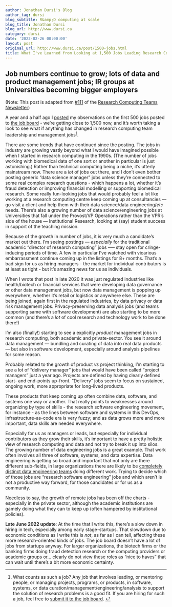 ```yaml
---
author: Jonathan Dursi's Blog
author_tag: dursi
blog_subtitle: R&amp;D computing at scale
blog_title: Jonathan Dursi
blog_url: http://www.dursi.ca
category: dursi
date: '2022-02-26 00:00:00'
layout: post
original_url: http://www.dursi.ca/post/1500-jobs.html
title: What I've Learned from Looking at 1,500 Jobs Leading Research Computing Teams
---
```


<h2 id="job-numbers-continue-to-grow-lots-of-data-and-product-management-jobs-ir-groups-at-universities-becoming-bigger-employers">Job numbers continue to grow; lots of data and product management jobs; IR groups at Universities becoming bigger employers</h2>

<p>(Note: This post is adapted from <a href="https://www.researchcomputingteams.org/newsletter_issues/0111">#111</a> of the <a href="https://www.researchcomputingteams.org">Research Computing Teams Newsletter</a>)</p>

<p>A year and a half ago I <a href="https://www.dursi.ca/post/jobs_managing_research_computing_teams">posted</a> my observations on the first 500 jobs posted to <a href="https://www.researchcomputingteams.org/jobs">the job board</a> - we’re getting close to 1,500 now, and it’s worth taking a look to see what if anything has changed in research computing team leadership and management jobs<sup id="fnref:1"><a class="footnote" href="https://www.dursi.ca/feed.xml#fn:1" rel="footnote">1</a></sup>.</p>

<p>There are some trends that have continued since the posting.  The jobs in industry are growing vastly beyond what I would have imagined possible when I started in research computing in the 1990s.  (The number of jobs working with biomedical data of one sort or another in particular is just astonishing.)  Rather than technical computing being a niche, it’s utterly mainstream now.  There are a <em>lot</em> of jobs out there, and I don’t even bother posting generic “data science manager” jobs unless they’re connected to some real complex research questions - which happens a lot, whether it’s fraud detection or improving financial modelling or supporting biomedical research.  Some really fun-looking jobs that would probably feel a lot like working at a research computing centre keep coming up at consultancies –– go visit a client and help them with their data science/data engineering/<em>etc</em> needs.  There’s also a growing number of data science/engineering jobs at Universities that fall under the Provost/VP Operations rather than the VPR’s side of the house — Institutional Research, looking at (say) student success in support of the teaching mission.</p>

<p>Because of the growth in number of jobs, it is very much a candidate’s market out there.  I’m seeing postings –– <em>especially</em> for the traditional academic “director of research computing” jobs –— stay open for cringe-inducing periods of time.  A few in particular I’ve watched with vicarious embarrassment continue coming up in the listings for 8+ months.  That’s a bad sign for us as hiring managers - the market for individual contributors is at least as tight - but it’s amazing news for us as individuals.</p>

<p>When I wrote that post in late 2020 it was just regulated industries like health/biotech or financial services that were developing data governance or other data management jobs, but now data management is popping up everywhere, whether it’s retail or logistics or anywhere else.   These are being joined, again first in the regulated industries, by data privacy or data risk management jobs.  Privacy-preserving data analysis jobs (and teams supporting same with software development) are also starting to be more common (and there’s a <em>lot</em> of cool research and technology work to be done there!)</p>

<p>I’m also (finally!) starting to see a explicitly <em>product</em> management jobs in research computing, both academic and private-sector.  You see it around data management — bundling and curating of data into real data products — but also in software development, especially around analysis pipelines for some reason.</p>

<p>Probably related to the growth of product <em>vs</em> project thinking, I’m starting to see a lot of “delivery manager” jobs that would have been called “project managers” just a year ago.   Projects are defined by having clearly defined start- and end-points up-front.  “Delivery” jobs seem to focus on sustained, ongoing work, more appropriate for long-lived products.</p>

<p>These products that keep coming up often combine data, software, and systems one way or another.  That really points to weaknesses around organizing by type of skills - the research software engineering movement, for instance - as the lines between software and systems in this DevOps, infrastructure-as-code era is very fuzzy; and as data grows more and more important, data skills are needed everywhere.</p>

<p>Especially for us as managers or leads, but especially for individual contributors as they grow their skills, it’s important to have a pretty holistic view of research computing and data and not try to break it up into silos.  The growing number of data engineering jobs is a great example.  That work often involves all three of software, systems, and data expertise.   Data engineering is getting so broad and important that not only are there different sub-fields, in large organizations there are likely to be <a href="https://medium.com/data-arena/team-topologies-for-data-engineering-teams-a15c5eb3849c">completely distinct data engineering teams</a> doing different work.  Trying to decide which of those jobs are “research software engineering” jobs and which aren’t is not a productive way forward, for those candidates or for us as a community.</p>

<p>Needless to say, the growth of remote jobs has been off the charts - especially in the private sector, although the academic institutions are gamely doing what they can to keep up (often hampered by institutional policies).</p>

<p><strong>Late June 2022 update</strong>: At the time that I write this, there’s a slow down in hiring in tech, especially among early stage-startups.  That slowdown due to economic conditions as I write this is <em>not</em>, as far as I can tell, affecting these more research-oriented kinds of jobs.  The job board doesn’t have a lot of jobs from startups anyway.  For larger organizations, the biotech firms or the banking firms doing fraud detection research or the computing providers or academic groups or…  clearly do not view these roles as “nice to haves” that can wait until there’s a bit more economic certainty.</p>

<hr />

<div class="footnotes">
  <ol>
    <li id="fn:1">
      <p>What counts as such a job?  Any job that involves leading, or mentoring people, or managing projects, programs, or products, in software, systems, or data curation/management/engineering/analysis to support the solution of research problems is a good fit.  If you are hiring for such a job, feel free to <a href="https://airtable.com/shrL6QGic3Mv9JFrs">submit it to the job board</a>. <a class="reversefootnote" href="https://www.dursi.ca/feed.xml#fnref:1">&#8617;</a></p>
    </li>
  </ol>
</div>
